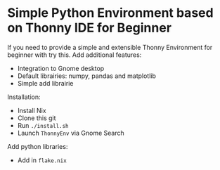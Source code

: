 Simple Python Environment based on Thonny IDE for Beginner
==========================================================  

If you need to provide a simple and extensible Thonny Environment for beginner with try this.
Add additional features:
- Integration to Gnome desktop
- Default librairies: numpy, pandas and matplotlib
- Simple add librairie

Installation:
- Install Nix
- Clone this git
- Run `./install.sh`
- Launch `ThonnyEnv` via Gnome Search 

Add python libraries:
- Add in `flake.nix` 




